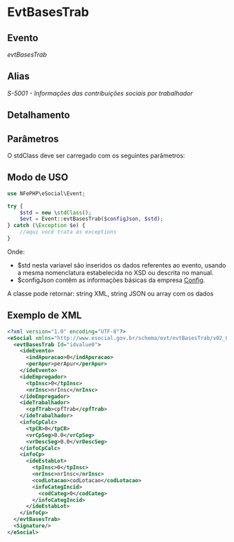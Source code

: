 # EvtBasesTrab

## Evento
 *evtBasesTrab*

## Alias
 *S-5001 - Informações das contribuições sociais por trabalhador*


## Detalhamento



## Parâmetros
O stdClass deve ser carregado com os seguintes parâmetros:



## Modo de USO

```php
use NFePHP\eSocial\Event;

try {
    $std = new \stdClass();
    $evt = Event::evtBasesTrab($configJson, $std);
} catch (\Exception $e) {
    //aqui você trata as exceptions
}
```

Onde:
- $std nesta variavel são inseridos os dados referentes ao evento, usando a mesma nomenclatura estabelecida no XSD ou descrita no manual.
- $configJson contêm as informações básicas da empresa [Config](Config.md).

A classe pode retornar: string XML, string JSON ou array com os dados


## Exemplo de XML

```xml
<?xml version="1.0" encoding="UTF-8"?>
<eSocial xmlns="http://www.esocial.gov.br/schema/evt/evtBasesTrab/v02_02_01" xmlns:xsi="http://www.w3.org/2001/XMLSchema-instance" xsi:schemaLocation="http://www.esocial.gov.br/schema/evt/evtBasesTrab/v02_02_01 ../schemes/evtBasesTrab.xsd ">
  <evtBasesTrab Id="idvalue0">
    <ideEvento>
      <indApuracao>0</indApuracao>
      <perApur>perApur</perApur>
    </ideEvento>
    <ideEmpregador>
      <tpInsc>0</tpInsc>
      <nrInsc>nrInsc</nrInsc>
    </ideEmpregador>
    <ideTrabalhador>
      <cpfTrab>cpfTrab</cpfTrab>
    </ideTrabalhador>
    <infoCpCalc>
      <tpCR>0</tpCR>
      <vrCpSeg>0.0</vrCpSeg>
      <vrDescSeg>0.0</vrDescSeg>
    </infoCpCalc>
    <infoCp>
      <ideEstabLot>
        <tpInsc>0</tpInsc>
        <nrInsc>nrInsc</nrInsc>
        <codLotacao>codLotacao</codLotacao>
        <infoCategIncid>
          <codCateg>0</codCateg>
        </infoCategIncid>
      </ideEstabLot>
    </infoCp>
  </evtBasesTrab>
  <Signature/>
</eSocial>

```
